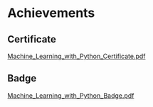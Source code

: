 

# Achievements
## Certificate
[Machine_Learning_with_Python_Certificate.pdf](https://prod-files-secure.s3.us-west-2.amazonaws.com/03e82b26-cccb-4906-bb56-adabcbdc0655/0f35a87e-0c16-48ac-af62-4e4cc34c6a19/Machine_Learning_with_Python_Certificate.pdf?X-Amz-Algorithm=AWS4-HMAC-SHA256&X-Amz-Content-Sha256=UNSIGNED-PAYLOAD&X-Amz-Credential=ASIAZI2LB466RODR3IY5%2F20250129%2Fus-west-2%2Fs3%2Faws4_request&X-Amz-Date=20250129T071339Z&X-Amz-Expires=3600&X-Amz-Security-Token=IQoJb3JpZ2luX2VjEH8aCXVzLXdlc3QtMiJHMEUCIQDSj%2BNtUBH1b0vw52OAvkiAQisFICh1BSiepi2hhB96BwIgGmkoimJXK%2FEDqTqhEgSkXji1gdZfGgjW8wfsN0HLHKAqiAQIh%2F%2F%2F%2F%2F%2F%2F%2F%2F%2F%2FARAAGgw2Mzc0MjMxODM4MDUiDAO40Ruzju2%2BLiXhsSrcA9zr6hZ5fqa6z8Xgqz7HuoFZ3Ek6tb%2FGkYuCUY45AA3jdMrZr8ef4fV8EZ5U%2BZbtpxeMChLefTLa74tNsyWIHhA8bakuiEpLGAVddPnKaqs0HNoFr3EaXxxvD%2Fpk92Uzcz%2FlXFHRoG8mHD77BMfYng5snIDjB08tqw7X%2Fx04Qm%2B6U0CJLf2QHvIOSufDydwv3SCEqj32FwL%2FmnYBxRIrt5NPsvGKMzZzbP7xF5fcs1t0OUcga9lBBoSPUE%2FU%2FfnbGqFwilZqlQBuZ0NBgeaU1U80fLE%2Fr9w3LIvDLfdjUMFYOy5YzyTCA3ss7LTvAmfcpKVhjafVpNhcopTt6N3gYnZ7N45p2%2FKojdMlChm%2FJfIXyWlkanalOhLliu1a%2BMfJw04U%2BDOAarzFuQAP4umYASF7qSczKpldu4g6QuxeugQUNOsSBZoyHA1mZwrhQywGQL%2Fyds8HqrvAU9E%2BgWzXQYVJXnohbEt0rjQ%2BGzERAHU0dcnBPudE1Dt1xs8skAbjtm6exSIBJO%2FO5reYNWydIoFd%2FqStUtCYwAg8yNQTAicbQMa2j1aobvWNkmbo1mSKS9NSL2EUoTJYUZPV5Ox6pzeVhl%2B5y4qx0i%2FX0DIc2yr89wdcONVFqUFBJWI6MNqQ57wGOqUBpL%2BZ3h6eAdcmQFi0gZc6X6K8wIfNcuoV9jYpmMGYUnsd7RVd585PVN%2FIMdyR2QINt2HlIQ0U1ln7HgEoAYOlYp564UYE8g0MnM1v6inpR%2Bm6uqwlHFh9MaBqbQ7rPyuPT%2FnmN3qJz%2BRd%2BpiFoN%2F74MJCGTBny9BBDitJQtvOAdbZ3tHqsoqIIt3BdpnfFOeOZ8aDDdAYPmJuz5a%2BJQMLXdusFPH8&X-Amz-Signature=6f9f29965877755e76e5f4a969efc1367152d9c2bf9ae6f1a1ef7f1a72e6e337&X-Amz-SignedHeaders=host&x-id=GetObject)
## Badge
[Machine_Learning_with_Python_Badge.pdf](https://prod-files-secure.s3.us-west-2.amazonaws.com/03e82b26-cccb-4906-bb56-adabcbdc0655/ff622a22-73d6-44e3-9c7b-e89a8e61b7aa/Machine_Learning_with_Python_Badge.pdf?X-Amz-Algorithm=AWS4-HMAC-SHA256&X-Amz-Content-Sha256=UNSIGNED-PAYLOAD&X-Amz-Credential=ASIAZI2LB466RODR3IY5%2F20250129%2Fus-west-2%2Fs3%2Faws4_request&X-Amz-Date=20250129T071339Z&X-Amz-Expires=3600&X-Amz-Security-Token=IQoJb3JpZ2luX2VjEH8aCXVzLXdlc3QtMiJHMEUCIQDSj%2BNtUBH1b0vw52OAvkiAQisFICh1BSiepi2hhB96BwIgGmkoimJXK%2FEDqTqhEgSkXji1gdZfGgjW8wfsN0HLHKAqiAQIh%2F%2F%2F%2F%2F%2F%2F%2F%2F%2F%2FARAAGgw2Mzc0MjMxODM4MDUiDAO40Ruzju2%2BLiXhsSrcA9zr6hZ5fqa6z8Xgqz7HuoFZ3Ek6tb%2FGkYuCUY45AA3jdMrZr8ef4fV8EZ5U%2BZbtpxeMChLefTLa74tNsyWIHhA8bakuiEpLGAVddPnKaqs0HNoFr3EaXxxvD%2Fpk92Uzcz%2FlXFHRoG8mHD77BMfYng5snIDjB08tqw7X%2Fx04Qm%2B6U0CJLf2QHvIOSufDydwv3SCEqj32FwL%2FmnYBxRIrt5NPsvGKMzZzbP7xF5fcs1t0OUcga9lBBoSPUE%2FU%2FfnbGqFwilZqlQBuZ0NBgeaU1U80fLE%2Fr9w3LIvDLfdjUMFYOy5YzyTCA3ss7LTvAmfcpKVhjafVpNhcopTt6N3gYnZ7N45p2%2FKojdMlChm%2FJfIXyWlkanalOhLliu1a%2BMfJw04U%2BDOAarzFuQAP4umYASF7qSczKpldu4g6QuxeugQUNOsSBZoyHA1mZwrhQywGQL%2Fyds8HqrvAU9E%2BgWzXQYVJXnohbEt0rjQ%2BGzERAHU0dcnBPudE1Dt1xs8skAbjtm6exSIBJO%2FO5reYNWydIoFd%2FqStUtCYwAg8yNQTAicbQMa2j1aobvWNkmbo1mSKS9NSL2EUoTJYUZPV5Ox6pzeVhl%2B5y4qx0i%2FX0DIc2yr89wdcONVFqUFBJWI6MNqQ57wGOqUBpL%2BZ3h6eAdcmQFi0gZc6X6K8wIfNcuoV9jYpmMGYUnsd7RVd585PVN%2FIMdyR2QINt2HlIQ0U1ln7HgEoAYOlYp564UYE8g0MnM1v6inpR%2Bm6uqwlHFh9MaBqbQ7rPyuPT%2FnmN3qJz%2BRd%2BpiFoN%2F74MJCGTBny9BBDitJQtvOAdbZ3tHqsoqIIt3BdpnfFOeOZ8aDDdAYPmJuz5a%2BJQMLXdusFPH8&X-Amz-Signature=d918303b549cf3f346b76b8a9200a62de14df42a78d8c70a810206a7d88d1cd6&X-Amz-SignedHeaders=host&x-id=GetObject)